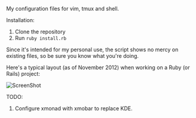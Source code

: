 My configuration files for vim, tmux and shell.

Installation:

1. Clone the repository
1. Run `ruby install.rb`

Since it's intended for my personal use, the script shows no mercy on existing files, so be sure you know what you're doing.

Here's a typical layout (as of November 2012) when working on a Ruby (or Rails) project:

![ScreenShot](https://raw.github.com/javierv/dotfiles/master/ide-editor.png)

TODO:

1. Configure xmonad with xmobar to replace KDE.
